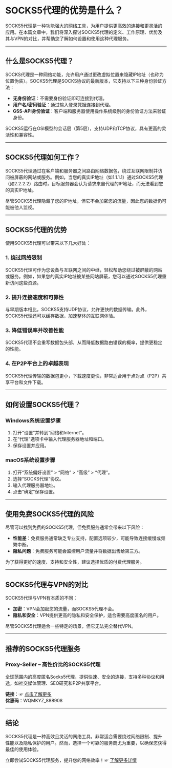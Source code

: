 # SOCKS5代理的优势是什么？

SOCKS5代理是一种功能强大的网络工具，为用户提供更高效的连接和更灵活的应用。在本篇文章中，我们将深入探讨SOCKS5代理的定义、工作原理、优势及其与VPN的对比，并帮助您了解如何设置和使用这种代理服务。

---

## 什么是SOCKS5代理？

SOCKS代理是一种网络功能，允许用户通过更改虚拟位置来隐藏IP地址（也称为位置伪装）。SOCKS5代理是SOCKS协议的最新版本，它支持以下三种身份验证方法：

- **无身份验证**：不需要身份验证即可连接到代理。
- **用户名/密码验证**：通过输入登录凭据连接到代理。
- **GSS-API身份验证**：客户端和服务器使用操作系统级别的身份验证方法来验证身份。

SOCKS5运行在OSI模型的会话层（第5层），支持UDP和TCP协议，具有更高的灵活性和兼容性。

---

## SOCKS5代理如何工作？

SOCKS5代理通过在客户端和服务器之间路由网络数据包，绕过互联网限制并访问被屏蔽的网站或服务。例如，当您的真实IP地址（如1.1.1.1）通过SOCKS5代理（如2.2.2.2）路由时，目标服务器会认为请求来自代理的IP地址，而无法看到您的真实IP地址。

尽管SOCKS5代理隐藏了您的IP地址，但它不会加密您的流量，因此您的数据仍可能被他人监视。

---

## SOCKS5代理的优势

使用SOCKS5代理可以带来以下几大好处：

### 1. 绕过网络限制

SOCKS5代理可作为您设备与互联网之间的中继，轻松帮助您绕过被屏蔽的网站或服务。例如，如果您的真实IP地址被某些网站屏蔽，您可以通过SOCKS5代理重新访问这些资源。

### 2. 提升连接速度和可靠性

与早期版本相比，SOCKS5支持UDP协议，允许更快的数据传输。此外，SOCKS5代理还可以缓存数据，加速整体的互联网体验。

### 3. 降低错误率并改善性能

SOCKS5代理不会重写数据包头部，从而降低数据路由错误的概率，提供更稳定的性能。

### 4. 在P2P平台上的卓越表现

SOCKS5代理传输的数据包更小，下载速度更快，非常适合用于点对点（P2P）共享平台和文件下载。

---

## 如何设置SOCKS5代理？

### Windows系统设置步骤

1. 打开“设置”并转到“网络和Internet”。
2. 在“代理”选项卡中输入代理服务器地址和端口。
3. 保存设置并应用。

### macOS系统设置步骤

1. 打开“系统偏好设置” > “网络” > “高级” > “代理”。
2. 选择“SOCKS代理”协议。
3. 输入代理服务器地址。
4. 点击“确定”保存设置。

---

## 使用免费SOCKS5代理的风险

尽管可以找到免费的SOCKS5代理，但免费服务通常会带来以下风险：

- **性能差**：免费服务通常缺乏专业支持，配置选项较少，可能导致连接缓慢或频繁中断。
- **隐私问题**：免费服务可能会监控用户流量并将数据出售给第三方。

为了获得更好的速度、支持和安全性，建议选择优质的付费代理服务。

---

## SOCKS5代理与VPN的对比

SOCKS5代理与VPN有本质的不同：

- **加密**：VPN会加密您的流量，而SOCKS5代理不会。
- **隐私和安全**：VPN提供更高的隐私和安全保护，适合需要高度匿名的用户。

尽管SOCKS5代理适合一些特定的场景，但它无法完全替代VPN。

---

## 推荐的SOCKS5代理服务

### Proxy-Seller – 高性价比的SOCKS5代理

全球范围内的高度匿名Socks5代理，提供快速、安全的连接，支持多种协议和用途，如社交媒体管理、SEO研究和P2P共享平台。

**链接**：☞ [点击了解更多](https://bit.ly/proxy-seller-coupon)  
**优惠码**：WQMKYZ_888908

---

## 结论

SOCKS5代理是一种高效且灵活的网络工具，非常适合需要绕过网络限制、提升性能以及隐私保护的用户。然而，选择一个可靠的服务商尤为重要，以确保您获得最佳的使用体验。

立即尝试SOCKS5代理服务，提升您的网络效率！☞ [了解更多详情](https://bit.ly/proxy-seller-coupon)  
